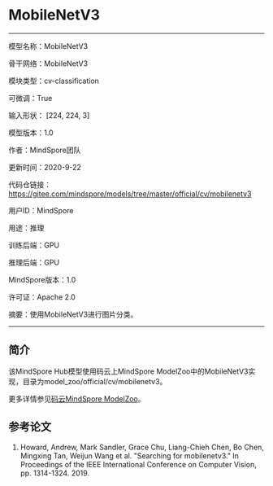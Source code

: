 # MobileNetV3

---

模型名称：MobileNetV3

骨干网络：MobileNetV3

模块类型：cv-classification

可微调：True

输入形状： [224, 224, 3]

模型版本：1.0

作者：MindSpore团队

更新时间：2020-9-22

代码仓链接： <https://gitee.com/mindspore/models/tree/master/official/cv/mobilenetv3>

用户ID：MindSpore

用途：推理

训练后端：GPU

推理后端：GPU

MindSpore版本：1.0

许可证：Apache 2.0

摘要：使用MobileNetV3进行图片分类。

---

## 简介

该MindSpore Hub模型使用码云上MindSpore ModelZoo中的MobileNetV3实现，目录为model_zoo/official/cv/mobilenetv3。

更多详情参见[码云MindSpore ModelZoo](https://gitee.com/mindspore/models/blob/master/official/cv/mobilenetv3/Readme.md)。

## 参考论文

1. Howard, Andrew, Mark Sandler, Grace Chu, Liang-Chieh Chen, Bo Chen, Mingxing Tan, Weijun Wang et al. "Searching for mobilenetv3." In Proceedings of the IEEE International Conference on Computer Vision, pp. 1314-1324. 2019.
